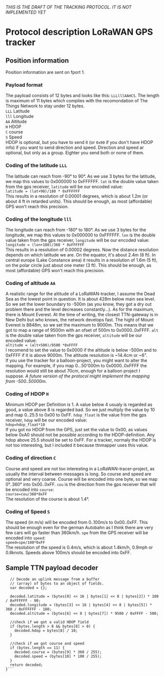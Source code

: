 *THIS IS THE DRAFT OF THE TRACKING PROTOCOL. IT IS NOT IMPLEMENTED YET*
# Protocol description LoRaWAN GPS tracker
## Position information
Position information are sent on fport 1.

### Payload format
The payload consists of 12 bytes and looks like this: `LLLlllAAHCS`. The length is maximum of 11 bytes which complies with the recomondation of The Things Network to stay under 12 bytes.  
`LLL` Latitude  
`lll` Longitude  
`AA` Altitude  
`H` HDOP  
`C` course  
`S` Speed  
HDOP is optional, but you have to send it (or `0x00` if you don't have HDOP info) if you want to send direction and speed. Direction and speed ar optional, but only as a group. Eighter you send both or none of them.

### Coding of the latitude `LLL`
The latitude can reach from -90° to 90°. As we use 3 bytes for the latitude, we map this values to 0x000000 to 0xFFFFFF. `lat` is the double value taken from the gps receiver, `latitude` will be our encoded value:  
```latitude = (lat+90)/180 * 0xFFFFFF```  
This results in a resolution of 0.00001 degrees, which is about 1.2m (or about 4 ft in retarded units). This should be enough, as most (affordable) GPS won't reach this precision.

### Coding of the longitude `lll`
The longitude can reach from -180° to 180°. As we use 3 bytes for the longitude, we map this values to 0x000000 to 0xFFFFFF. `lon` is the double value taken from the gps receiver, `longitude` will be our encoded value:  
```longitude = (lon+180)/360 * 0xFFFFFF```  
This results in a resolution of 0.00002 degrees. Now the distance resolution depends on which latitude we are. On the equator, it's about 2.4m (8 ft). In central europe (Lake Constance area) it results in a resolution of 1.6m (5 ft), on the polar circle just about one meter (3 ft). This should be enough, as most (affordable) GPS won't reach this precision.

### Coding of altitude `AA`
A realistic range for the altitude of a LoRaWAN-tracker, I assume the Dead Sea as the lowest point in question. It is about 428m below main sea level. So we set the lower boundary to -500m (as you know, they got a dry out problem there and the level decreases constantly...). As for the maximum, there is Mount Everest. At the time of writing, the closest TTN-gateway is in New Delhi but who knows, the network develops fast. The hight of Mount Everest is 8848m, so we set the maximum to 9000m. This means that we got to map a range of 9500m with an ofset of 500m to 0x0000..0xFFFF. `alt` is the double value taken from the gps receiver, `altitude` will be our encoded value:  
```altitude = (alt+500)/9500 *0xFFFF```  
I recomend to set the value to 0x0000 if the altitude is below -500m and to 0xFFFF if it is above 9000m. The altitude resolution is ~14.4cm or ~6".  
If you use the tracker for a balloon-project, you might want to alter the mapping. For example, if you map 0...50'000m to 0x0000..0xFFFF the resolution would still be about 70cm, enough for a balloon project I suppose. *A future version of the protocol might implement the mapping from -500..50000m.*

### Coding of HDOP `H`
Minimum HDOP per Definition is 1. A value below 4 usualy is regarded as good, a value above 8 is regarded bad. So we just multiply the value by 10 and map 0..25.5 to 0x00 to 0xFF. `hdop_float` is the value from the gps receiver, `hdop` will be our encoded value:  
```hdop=hdop_float*10```  
If you got no HDOP from the GPS, just set the value to 0x00, as values below 0xA0 should not be possible according to the HDOP-definition. Any hdop above 25.5 should be set to 0xFF. For a tracker, normaly the HDOP is not too interesting, but I included it because ttnmapper uses this value.

### Coding of direction `C`
Course and speed are not too interesting in a LoRaWAN-tracer-project, as usually the interval between messages is long. So course and speed are optional and very coarse. Course will be encoded into one byte, so we map 0°..360° into 0x00..0xFF. `cou` is the direction from the gps receiver that will be encoded into `course`:  
```course=cou/360*0xFF```  
The resolution of the course is about 1.4°.

### Coding of Speed `S`
The speed (in m/s) will be encoded from 0..100m/s to 0x00..0xFF. This should be enough even for the german Autobahn as I think there are very few cars will go faster than 360km/h. `spe` from the GPS receiver will be encoded into `speed`:  
```speed=spe/100*0xFF```  
The resolution of the speed is 0.4m/s, which is about 1.4km/h, 0.9mph or 0.8knots. Speeds above 100m/s should be encoded into 0xFF.

## Sample TTN payload decoder
```function Decoder(bytes, port) {
  // Decode an uplink message from a buffer
  // (array) of bytes to an object of fields.
  var decoded = {};

  decoded.latitude = (bytes[0] << 16 | bytes[1] << 8 | bytes[2]) * 180 / 0xFFFFFF - 90;
  decoded.longitude = (bytes[3] << 16 | bytes[4] << 8 | bytes[5]) * 360 / 0xFFFFFF - 180;
  decoded.altitude = (bytes[6] << 8 | bytes[7]) * 9500 / 0xFFFF - 500;

  //check if we got a valid HDOP field
  if (bytes.length > 8 && bytes[8] > 0) {
    decoded.hdop = bytes[8] / 10;
  }

  //check if we got course and speed
  if (bytes.length == 11) {
    decoded.course = (bytes[9] * 360 / 255);
    decoded.speed = (bytes[10] * 100 / 255);
  }
  return decoded;
}```
